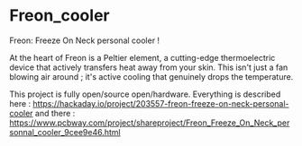 # Freon_cooler
Freon: Freeze On Neck personal cooler !

At the heart of Freon is a Peltier element, a cutting-edge thermoelectric device that actively transfers heat away from your skin. This isn't just a fan blowing air around ; it's active cooling that genuinely drops the temperature.

This project is fully open/source open/hardware.
Everything is described here : https://hackaday.io/project/203557-freon-freeze-on-neck-personal-cooler
and there : https://www.pcbway.com/project/shareproject/Freon_Freeze_On_Neck_personnal_cooler_9cee9e46.html

